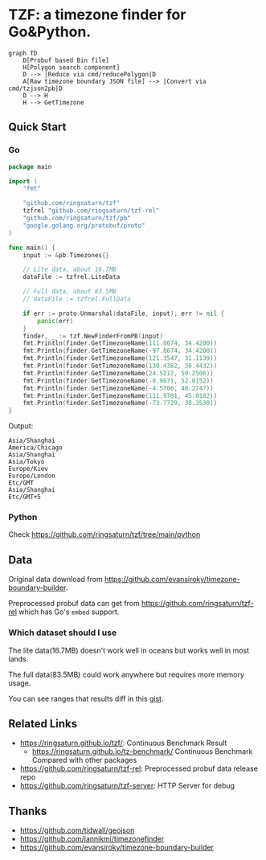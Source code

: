 # TZF: a timezone finder for Go&Python.

```mermaid
graph TD
    D[Probuf based Bin file]
    H[Polygon search component]
    D --> |Reduce via cmd/reducePolygon|D
    A[Raw timezone boundary JSON file] --> |Convert via cmd/tzjson2pb|D
    D --> H
    H --> GetTimezone
```

## Quick Start

### Go

```go
package main

import (
	"fmt"

	"github.com/ringsaturn/tzf"
	tzfrel "github.com/ringsaturn/tzf-rel"
	"github.com/ringsaturn/tzf/pb"
	"google.golang.org/protobuf/proto"
)

func main() {
	input := &pb.Timezones{}

	// Lite data, about 16.7MB
	dataFile := tzfrel.LiteData

	// Full data, about 83.5MB
	// dataFile := tzfrel.FullData

	if err := proto.Unmarshal(dataFile, input); err != nil {
		panic(err)
	}
	finder, _ := tzf.NewFinderFromPB(input)
	fmt.Println(finder.GetTimezoneName(111.8674, 34.4200))
	fmt.Println(finder.GetTimezoneName(-97.8674, 34.4200))
	fmt.Println(finder.GetTimezoneName(121.3547, 31.1139))
	fmt.Println(finder.GetTimezoneName(139.4382, 36.4432))
	fmt.Println(finder.GetTimezoneName(24.5212, 50.2506))
	fmt.Println(finder.GetTimezoneName(-0.9671, 52.0152))
	fmt.Println(finder.GetTimezoneName(-4.5706, 46.2747))
	fmt.Println(finder.GetTimezoneName(111.9781, 45.0182))
	fmt.Println(finder.GetTimezoneName(-73.7729, 38.3530))
}
```

Output:

```
Asia/Shanghai
America/Chicago
Asia/Shanghai
Asia/Tokyo
Europe/Kiev
Europe/London
Etc/GMT
Asia/Shanghai
Etc/GMT+5
```

### Python

Check <https://github.com/ringsaturn/tzf/tree/main/python>

## Data

Original data download from <https://github.com/evansiroky/timezone-boundary-builder>.

Preprocessed probuf data can get from <https://github.com/ringsaturn/tzf-rel> which has Go's `embed` support.

### Which dataset should I use

The lite data(16.7MB) doesn't work well in oceans but works well in most lands.

The full data(83.5MB) could work anywhere but requires more memory usage.

You can see ranges that results diff in this [gist][points_not_equal].

[points_not_equal]: https://gist.github.com/ringsaturn/8e1614146127cb25bf4d1325df347d22

## Related Links

- <https://ringsaturn.github.io/tzf/>: Continuous Benchmark Result
  - <https://ringsaturn.github.io/tz-benchmark/> Continuous Benchmark Compared with other packages
- <https://github.com/ringsaturn/tzf-rel>: Preprocessed probuf data release repo
- <https://github.com/ringsaturn/tzf-server>: HTTP Server for debug

## Thanks

- <https://github.com/tidwall/geojson>
- <https://github.com/jannikmi/timezonefinder>
- <https://github.com/evansiroky/timezone-boundary-builder>

